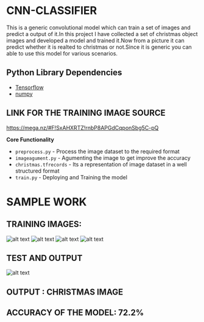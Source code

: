# CNN-CLASSIFIER #
This is a generic convolutional model which can train a set of images and predict a output of it.In this project I have collected a set of christmas object images and developed a model and trained it.Now from a picture it can predict whether it is realted to christmas or not.Since it is generic you can able to use this model for various scenarios.

## Python Library Dependencies ##
  
+ [Tensorflow](https://www.tensorflow.org/)   
+ [numpy](http://www.numpy.org/)

## LINK FOR THE TRAINING IMAGE SOURCE ##
https://mega.nz/#F!SxAHXRTZ!rnbP8APGdCqponSbg5C-pQ

**Core Functionality**
+ `preprocess.py` - Process the image dataset to the required format
+ `imageagument.py` - Agumenting the image to get improve the accuracy
+ `christmas.tfrecords` - Its a representation of image dataset in a well structured format 
+ `train.py` - Deploying and Training the model

# SAMPLE WORK #
## TRAINING IMAGES: ##
![alt text](https://www.cakengifts.in/product-images/bfcr001-black-forest-cake-in-round/regular/black-forest-cake-in-round.jpg "CAKE")
![alt text](https://houseandhome.com/wp-content/uploads/small-christmas-tree-ideas-bhg.jpg)
![alt text](http://janicelukes.ca/wp-content/uploads/2017/11/Skate-With-Santa-20121116-small.jpg)
![alt text](https://www.bikeinflorence.com/wp-content/uploads/2015/12/albero-di-natale-caminetto.jpeg)

## TEST AND OUTPUT ##
![alt text](https://www.lds.org/bc/content/ldsorg/content/images/2011mtc-christmas-480x270-CWD_100705_KMIller_TempleSquareLights_04_038.jpg)

## OUTPUT : CHRISTMAS IMAGE ##

## ACCURACY OF THE MODEL: 72.2% ## 


